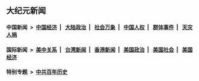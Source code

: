 ## 大纪元新闻

#### 中国新闻 &nbsp;>&nbsp; [中国经济](indexes/ncid283/README.md?06210845) &nbsp;| &nbsp; [大陆政治](indexes/ncid277/README.md?06210845) &nbsp;| &nbsp; [社会万象](indexes/ncid282/README.md?06210845) &nbsp;| &nbsp; [中国人权](indexes/ncid278/README.md?06210845) &nbsp;| &nbsp; [群体事件](indexes/ncid279/README.md?06210845) &nbsp;| &nbsp; [天灾人祸](indexes/ncid280/README.md?06210845)

#### 国际新闻 &nbsp;>&nbsp; [美中关系](indexes/nf1412576/README.md?06210845) &nbsp;| &nbsp; [台湾新闻](indexes/ncid1349361/README.md?06210845) &nbsp;| &nbsp; [香港新闻](indexes/ncid1349362/README.md?06210845) &nbsp;| &nbsp; [美国政治](indexes/ncid1078159/README.md?06210845) &nbsp;| &nbsp; [美国社会](indexes/ncid1078160/README.md?06210845) &nbsp;| &nbsp; [美国经济](indexes/ncid1078158/README.md?06210845)

#### 特别专题 &nbsp;>&nbsp; [中共百年历史](https://github.com/easy2view/epoch-special/blob/master/README.md?06210845)  
